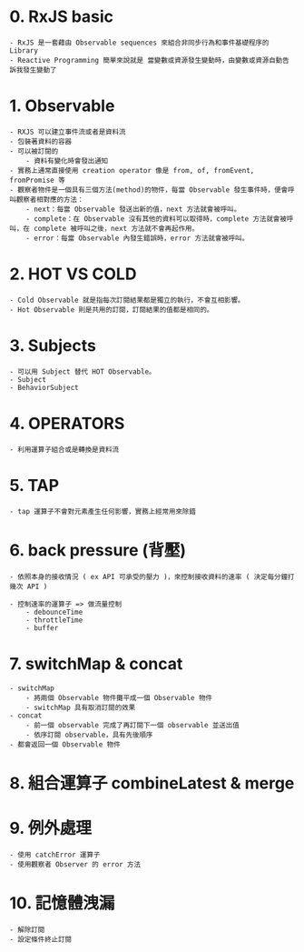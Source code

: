 # 0. RxJS basic
    - RxJS 是一套藉由 Observable sequences 來組合非同步行為和事件基礎程序的 Library
    - Reactive Programming 簡單來說就是 當變數或資源發生變動時，由變數或資源自動告訴我發生變動了

# 1. Observable
    - RXJS 可以建立事件流或者是資料流
    - 包裝著資料的容器
    - 可以被訂閱的
        - 資料有變化時會發出通知
    - 實務上通常直接使用 creation operator 像是 from, of, fromEvent, fromPromise 等
    - 觀察者物件是一個具有三個方法(method)的物件，每當 Observable 發生事件時，便會呼叫觀察者相對應的方法：
        - next：每當 Observable 發送出新的值，next 方法就會被呼叫。
        - complete：在 Observable 沒有其他的資料可以取得時，complete 方法就會被呼叫，在 complete 被呼叫之後，next 方法就不會再起作用。
        - error：每當 Observable 內發生錯誤時，error 方法就會被呼叫。

# 2. HOT VS COLD
    - Cold Observable 就是指每次訂閱結果都是獨立的執行，不會互相影響。
    - Hot Observable 則是共用的訂閱，訂閱結果的值都是相同的。

# 3. Subjects
    - 可以用 Subject 替代 HOT Observable。
    - Subject
    - BehaviorSubject

# 4. OPERATORS
    - 利用運算子組合或是轉換是資料流

# 5. TAP
    - tap 運算子不會對元素產生任何影響，實務上經常用來除錯

# 6. back pressure (背壓)
    - 依照本身的接收情況 ( ex API 可承受的壓力 )，來控制接收資料的速率 ( 決定每分鐘打幾次 API ) 

    - 控制速率的運算子 => 做流量控制
        - debounceTime
        - throttleTime
        - buffer

# 7. switchMap & concat
    - switchMap 
        - 將兩個 Observable 物件攤平成一個 Observable 物件
        - switchMap 具有取消訂閱的效果
    - concat
        - 前一個 observable 完成了再訂閱下一個 observable 並送出值
        - 依序訂閱 observable，具有先後順序
    - 都會返回一個 Observable 物件

# 8. 組合運算子 combineLatest & merge

# 9. 例外處理
    - 使用 catchError 運算子
    - 使用觀察者 Observer 的 error 方法

# 10. 記憶體洩漏
    - 解除訂閱
    - 設定條件終止訂閱



   